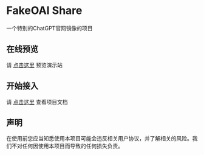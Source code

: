 # FakeOAI Share

一个特别的ChatGPT官网镜像的项目

## 在线预览

请 [点击这里](https://share.yuanbao.dev) 预览演示站

## 开始接入

请 [点击这里](https://share-docs.tokens-pool.top) 查看项目文档

## 声明

在使用前您应当知悉使用本项目可能会违反相关用户协议，并了解相关的风险。我们不对任何因使用本项目而导致的任何损失负责。

